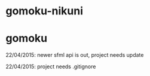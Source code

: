 gomoku-nikuni
=============
# gomoku

22/04/2015: newer sfml api is out, project needs update

22/04/2015: project needs .gitignore

